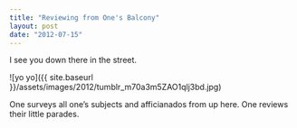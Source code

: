 ```yaml
---
title: "Reviewing from One's Balcony"
layout: post
date: "2012-07-15"
---
```


I see you down there in the street.

![yo yo]({{ site.baseurl }}/assets/images/2012/tumblr_m70a3m5ZAO1qlj3bd.jpg)

One surveys all one’s subjects and afficianados from up here. One reviews their little parades.
